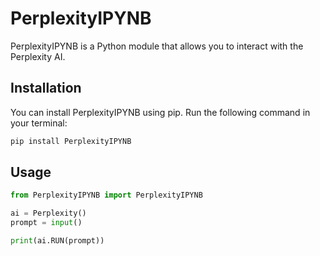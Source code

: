 # PerplexityIPYNB

PerplexityIPYNB is a Python module that allows you to interact with the Perplexity AI.

## Installation

You can install PerplexityIPYNB using pip. Run the following command in your terminal:

```bash
pip install PerplexityIPYNB
```


## Usage

```python
from PerplexityIPYNB import PerplexityIPYNB

ai = Perplexity()
prompt = input()

print(ai.RUN(prompt))
```
